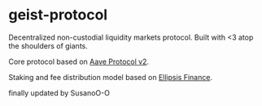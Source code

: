 # geist-protocol

Decentralized non-custodial liquidity markets protocol. Built with <3 atop the shoulders of giants.

Core protocol based on [Aave Protocol v2](https://github.com/aave/protocol-v2).

Staking and fee distribution model based on [Ellipsis Finance](https://github.com/ellipsis-finance/ellipsis).

finally updated by SusanoO-O
